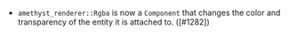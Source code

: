 * `amethyst_renderer::Rgba` is now a `Component` that changes the color and transparency of the entity it is attached to. ([#1282])